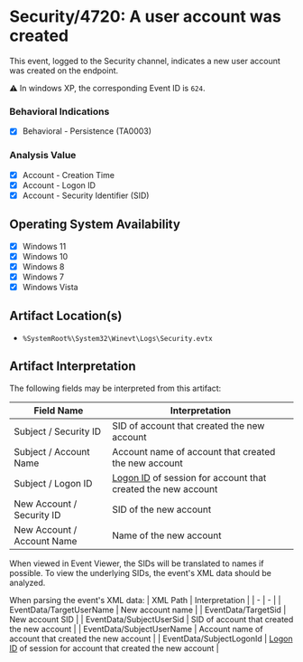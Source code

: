 # Security/4720: A user account was created
This event, logged to the Security channel, indicates a new user account was created on the endpoint.

⚠️ In windows XP, the corresponding Event ID is `624`.

### Behavioral Indications
 - [x] Behavioral - Persistence (TA0003)

### Analysis Value
 - [x] Account - Creation Time
 - [x] Account - Logon ID
 - [x] Account - Security Identifier (SID)

## Operating System Availability
 - [x] Windows 11
 - [x] Windows 10
 - [x] Windows 8
 - [x] Windows 7
 - [x] Windows Vista

## Artifact Location(s)
- `%SystemRoot%\System32\Winevt\Logs\Security.evtx`

## Artifact Interpretation
The following fields may be interpreted from this artifact:

| Field Name | Interpretation |
| - | - |
| Subject / Security ID | SID of account that created the new account |
| Subject / Account Name | Account name of account that created the new account |
| Subject / Logon ID | [Logon ID](/README.md/#account---logon-id) of session for account that created the new account |
| New Account / Security ID | SID of the new account |
| New Account / Account Name | Name of the new account |

When viewed in Event Viewer, the SIDs will be translated to names if possible. To view the underlying SIDs, the event's XML data should be analyzed. 

When parsing the event's XML data:
| XML Path | Interpretation |
| - | - |
| EventData/TargetUserName | New account name |
| EventData/TargetSid | New account SID |
| EventData/SubjectUserSid | SID of account that created the new account |
| EventData/SubjectUserName | Account name of account that created the new account |
| EventData/SubjectLogonId | [Logon ID](/README.md/#account---logon-id) of session for account that created the new account |

